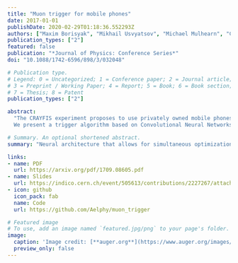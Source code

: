 ```yaml
---
title: "Muon trigger for mobile phones"
date: 2017-01-01
publishDate: 2020-02-29T01:18:36.552293Z
authors: ["Maxim Borisyak", "Mikhail Usvyatsov", "Michael Mulhearn", "Chase Shimmin", "Andrey Ustyuzhanin"]
publication_types: ["2"]
featured: false
publication: "*Journal of Physics: Conference Series*"
doi: "10.1088/1742-6596/898/3/032048"

# Publication type.
# Legend: 0 = Uncategorized; 1 = Conference paper; 2 = Journal article;
# 3 = Preprint / Working Paper; 4 = Report; 5 = Book; 6 = Book section;
# 7 = Thesis; 8 = Patent
publication_types: ["2"]

abstract:
  "The CRAYFIS experiment proposes to use privately owned mobile phones as a ground detector array for Ultra High Energy Cosmic Rays. Upon interacting with Earth's atmosphere, these events produce extensive particle showers which can be detected by cameras on mobile phones. A typical shower contains minimally-ionizing particles such as muons. As these particles interact with CMOS image sensors, they may leave tracks of faintly-activated pixels that are sometimes hard to distinguish from random detector noise. Triggers that rely on the presence of very bright pixels within an image frame are not efficient in this case.
  We present a trigger algorithm based on Convolutional Neural Networks which selects images containing such tracks and are evaluated in a lazy manner: the response of each successive layer is computed only if activation of the current layer satisfies a continuation criterion. Usage of neural networks increases the sensitivity considerably comparable with image thresholding, while the lazy evaluation allows for execution of the trigger under the limited computational power of mobile phones."

# Summary. An optional shortened abstract.
summary: "Neural architecture that allows for simultaneous optimization of computational cost with per-pixel cross-entropy loss."

links:
- name: PDF
  url: https://arxiv.org/pdf/1709.08605.pdf
- name: Slides
  url: https://indico.cern.ch/event/505613/contributions/2227267/attachments/1346831/2031136/Oral-261.pdf
- icon: github
  icon_pack: fab
  name: Code
  url: https://github.com/Aelphy/muon_trigger

# Featured image
# To use, add an image named `featured.jpg/png` to your page's folder.
image:
  caption: 'Image credit: [**auger.org**](https://www.auger.org/images/Cosmic_Rays/15-scientistspr.jpg)'
  preview_only: false
---
```

